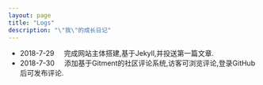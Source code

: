 ```yaml
---
layout: page
title: "Logs"
description: "\"我\"的成长日记" 
---
```


<ul class="listing fa-ul">
<li class="listing-item">
<i class="fa-li fa fa-circle"></i>
<time datetime="{{ post.date | date:"%Y-%m-%d" }}">2018-7-29</time>&nbsp;&nbsp;&nbsp;&nbsp;
完成网站主体搭建,基于Jekyll,并投送第一篇文章.
</li>
<li class="listing-item">
<i class="fa-li fa fa-circle"></i>
<time datetime="{{ post.date | date:"%Y-%m-%d" }}">2018-7-30</time>&nbsp;&nbsp;&nbsp;&nbsp;
添加基于Gitment的社区评论系统,访客可浏览评论,登录GitHub后可发布评论.
</li>
</ul>





